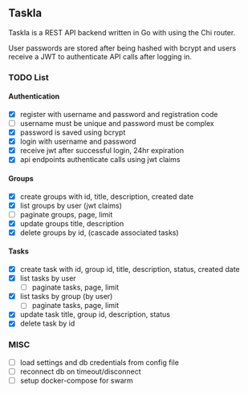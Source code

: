 ## Taskla

Taskla is a REST API backend written in Go with using the Chi router.

User passwords are stored after being hashed with bcrypt and users receive a JWT to authenticate API calls after logging in.


### TODO List

#### Authentication
- [x] register with username and password and registration code
- [ ] username must be unique and password must be complex
- [x] password is saved using bcrypt
- [x] login with username and password
- [x] receive jwt after successful login, 24hr expiration
- [x] api endpoints authenticate calls using jwt claims

#### Groups
- [x] create groups with id, title, description, created date
- [x] list groups by user (jwt claims)
- [ ] paginate groups, page, limit
- [x] update groups title, description
- [x] delete groups by id, (cascade associated tasks)

#### Tasks
- [x] create task with id, group id, title, description, status, created date
- [x] list tasks by user
    - [ ] paginate tasks, page, limit
- [x] list tasks by group (by user)
    - [ ] paginate tasks, page, limit
- [x] update task title, group id, description, status
- [x] delete task by id

### MISC
- [ ] load settings and db credentials from config file
- [ ] reconnect db on timeout/disconnect
- [ ] setup docker-compose for swarm

